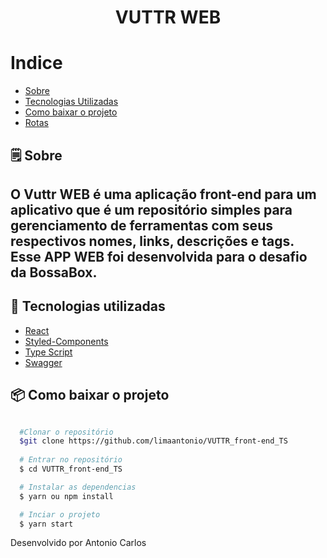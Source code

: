 <h1 align="center">
  VUTTR WEB
</h1>

# Indice
- [Sobre](#-Sobre)
- [Tecnologias Utilizadas](#-tecnologias-Utilizadas)
- [Como baixar o projeto](#-como-baixar-o-projeto)
- [Rotas](#-rotas)


## 🗒 Sobre



O **Vuttr WEB** é uma aplicação front-end para um 
aplicativo que é um repositório simples para gerenciamento de ferramentas com seus respectivos nomes, links, descrições e tags.  Esse APP WEB foi desenvolvida para o desafio da **BossaBox**.
---

## 🚀 Tecnologias utilizadas

- [React](https://pt-br.reactjs.org/')
- [Styled-Components](https://styled-components.com/')
- [Type Script](https://www.typescriptlang.org/')
- [Swagger](https://swagger.io/specification/')


## 📦 Como baixar o projeto


```bash

  #Clonar o repositório
  $git clone https://github.com/limaantonio/VUTTR_front-end_TS
  
  # Entrar no repositório
  $ cd VUTTR_front-end_TS

  # Instalar as dependencias
  $ yarn ou npm install 

  # Inciar o projeto
  $ yarn start

```


Desenvolvido por Antonio Carlos
